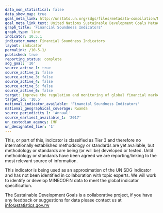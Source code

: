 ```yaml
---
data_non_statistical: false
data_show_map: true
goal_meta_link: http://unstats.un.org/sdgs/files/metadata-compilation/Metadata-Goal-10.pdf
goal_meta_link_text: United Nations Sustainable Development Goals Metadata (pdf 564kB)
graph_title: 'Financial Soundness Indicators'
graph_type: line
indicator: 10.5.1
indicator_name: Financial Soundness Indicators
layout: indicator
permalink: /10-5-1/
published: true
reporting_status: complete
sdg_goal: '10'
source_active_1: true
source_active_2: false
source_active_3: false
source_active_4: false
source_active_5: false
source_active_6: false
target: Improve the regulation and monitoring of global financial markets and institutions and strengthen the implementation of such regulations
target_id: '10.5'
national_indicator_available: 'Financial Soundness Indicators'
national_geographical_coverage: Rwanda
source_periodicity_1: 'Annual'
source_earliest_available_1: '2017'
un_custodian_agency: IMF
un_designated_tier: '1'
---
```

This, or part of this, indicator is classified as Tier 3 and therefore no internationally established methodology or standards are yet available, but methodology or standards are being (or will be) developed or tested. Until methodology or standards have been agreed we are reporting/linking to the most relevant source of information.

This indicator is being used as an approximation of the UN SDG Indicator and has not been identified in collaboration with topic experts. We will work to identify or develop MINECOFIN data to meet the global indicator specification.
  
The Sustainable Development Goals is a collaborative project, if you have any feedback or suggestions for data please contact us at <info@statistics.gov.rw>
